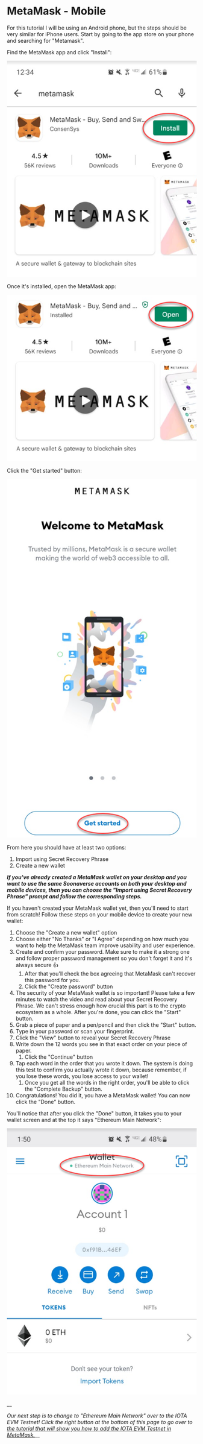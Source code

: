 # MetaMask - Mobile

For this tutorial I will be using an Android phone, but the steps should be very similar for iPhone users. Start by going to the app store on your phone and searching for "Metamask".

Find the MetaMask app and click "Install":

![](<../../.gitbook/assets/image (2) (1).png>)

Once it's installed, open the MetaMask app:

![](<../../.gitbook/assets/image (17) (1).png>)

Click the "Get started" button:

![](<../../.gitbook/assets/image (4) (1).png>)

From here you should have at least two options:

1. Import using Secret Recovery Phrase
2. Create a new wallet



_**If you've already created a MetaMask wallet on your desktop and you want to use the same Soonaverse accounts on both your desktop and mobile devices, then you can choose the "Import using Secret Recovery Phrase" prompt and follow the corresponding steps.**_



If you haven't created your MetaMask wallet yet, then you'll need to start from scratch! Follow these steps on your mobile device to create your new wallet:

1. Choose the "Create a new wallet" option
2. Choose either "No Thanks" or "I Agree" depending on how much you want to help the MetaMask team improve usability and user experience.
3. Create and confirm your password. Make sure to make it a strong one and follow proper password management so you don't forget it and it's always secure :thumbsup:
   1. After that you'll check the box agreeing that MetaMask can't recover this password for you.
   2. Click the "Create password" button
4. The security of your MetaMask wallet is so important! Please take a few minutes to watch the video and read about your Secret Recovery Phrase. We can't stress enough how crucial this part is to the crypto ecosystem as a whole. After you're done, you can click the "Start" button.
5. Grab a piece of paper and a pen/pencil and then click the "Start" button.
6. Type in your password or scan your fingerprint.
7. Click the "View" button to reveal your Secret Recovery Phrase
8. Write down the 12 words you see in that exact order on your piece of paper.
   1. Click the "Continue" button
9. Tap each word in the order that you wrote it down. The system is doing this test to confirm you actually wrote it down, because remember, if you lose these words, you lose access to your wallet!
   1. Once you get all the words in the right order, you'll be able to click the "Complete Backup" button.
10. Congratulations! You did it, you have a MetaMask wallet! You can now click the "Done" button.



You'll notice that after you click the "Done" button, it takes you to your wallet screen and at the top it says "Ethereum Main Network":

![](<../../.gitbook/assets/image (15) (1).png>)

__

_Our next step is to change to "Ethereum Main Network" over to the IOTA EVM Testnet! Click the right button at the bottom of this page to go over to_ [_the tutorial that will show you how to add the IOTA EVM Testnet in MetaMask._](metamask-mobile/adding-the-iota-evm-network-mobile.md)__

